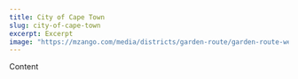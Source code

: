 ```yaml
---
title: City of Cape Town
slug: city-of-cape-town
excerpt: Excerpt
image: "https://mzango.com/media/districts/garden-route/garden-route-western-cape.jpg"
---
```

Content